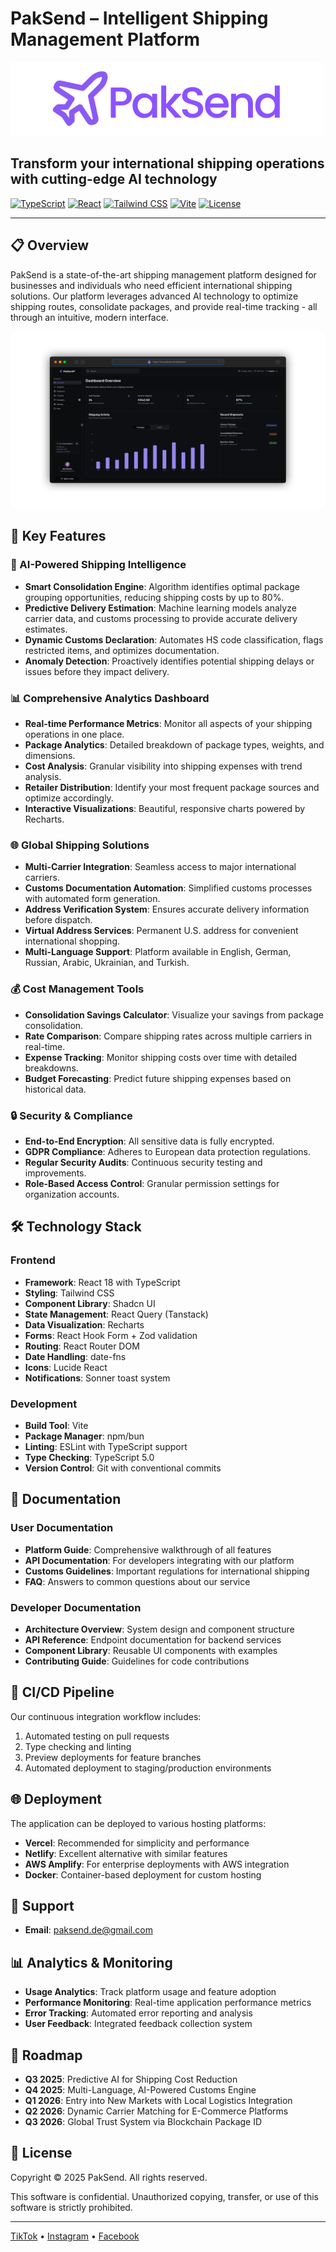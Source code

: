 # PakSend – Intelligent Shipping Management Platform

![PakSend® Logo](public/placeholder.png)

## Transform your international shipping operations with cutting-edge AI technology

[![TypeScript](https://img.shields.io/badge/TypeScript-4.9.5-blue.svg)](https://www.typescriptlang.org/)
[![React](https://img.shields.io/badge/React-18.3.1-61dafb.svg)](https://reactjs.org/)
[![Tailwind CSS](https://img.shields.io/badge/Tailwind-3.3.0-38bdf8.svg)](https://tailwindcss.com/)
[![Vite](https://img.shields.io/badge/Vite-5.0.0-646cff.svg)](https://vitejs.dev/)
[![License](https://img.shields.io/badge/License-Proprietary-red.svg)](LICENSE)

---

## 📋 Overview

PakSend is a state-of-the-art shipping management platform designed for businesses and individuals who need efficient international shipping solutions. Our platform leverages advanced AI technology to optimize shipping routes, consolidate packages, and provide real-time tracking - all through an intuitive, modern interface.

![PakSend® Dashboard](src/assets/dashboard-overview.png)

## 🌟 Key Features

### 🤖 AI-Powered Shipping Intelligence

- **Smart Consolidation Engine**: Algorithm identifies optimal package grouping opportunities, reducing shipping costs by up to 80%.
- **Predictive Delivery Estimation**: Machine learning models analyze carrier data, and customs processing to provide accurate delivery estimates.
- **Dynamic Customs Declaration**: Automates HS code classification, flags restricted items, and optimizes documentation.
- **Anomaly Detection**: Proactively identifies potential shipping delays or issues before they impact delivery.

### 📊 Comprehensive Analytics Dashboard

- **Real-time Performance Metrics**: Monitor all aspects of your shipping operations in one place.
- **Package Analytics**: Detailed breakdown of package types, weights, and dimensions.
- **Cost Analysis**: Granular visibility into shipping expenses with trend analysis.
- **Retailer Distribution**: Identify your most frequent package sources and optimize accordingly.
- **Interactive Visualizations**: Beautiful, responsive charts powered by Recharts.

### 🌐 Global Shipping Solutions

- **Multi-Carrier Integration**: Seamless access to major international carriers.
- **Customs Documentation Automation**: Simplified customs processes with automated form generation.
- **Address Verification System**: Ensures accurate delivery information before dispatch.
- **Virtual Address Services**: Permanent U.S. address for convenient international shopping.
- **Multi-Language Support**: Platform available in English, German, Russian, Arabic, Ukrainian, and Turkish.

### 💰 Cost Management Tools

- **Consolidation Savings Calculator**: Visualize your savings from package consolidation.
- **Rate Comparison**: Compare shipping rates across multiple carriers in real-time.
- **Expense Tracking**: Monitor shipping costs over time with detailed breakdowns.
- **Budget Forecasting**: Predict future shipping expenses based on historical data.

### 🔒 Security & Compliance

- **End-to-End Encryption**: All sensitive data is fully encrypted.
- **GDPR Compliance**: Adheres to European data protection regulations.
- **Regular Security Audits**: Continuous security testing and improvements.
- **Role-Based Access Control**: Granular permission settings for organization accounts.

## 🛠️ Technology Stack

### Frontend

- **Framework**: React 18 with TypeScript
- **Styling**: Tailwind CSS
- **Component Library**: Shadcn UI
- **State Management**: React Query (Tanstack)
- **Data Visualization**: Recharts
- **Forms**: React Hook Form + Zod validation
- **Routing**: React Router DOM
- **Date Handling**: date-fns
- **Icons**: Lucide React
- **Notifications**: Sonner toast system

### Development

- **Build Tool**: Vite
- **Package Manager**: npm/bun
- **Linting**: ESLint with TypeScript support
- **Type Checking**: TypeScript 5.0
- **Version Control**: Git with conventional commits

## 📑 Documentation

### User Documentation

- **Platform Guide**: Comprehensive walkthrough of all features
- **API Documentation**: For developers integrating with our platform
- **Customs Guidelines**: Important regulations for international shipping
- **FAQ**: Answers to common questions about our service

### Developer Documentation

- **Architecture Overview**: System design and component structure
- **API Reference**: Endpoint documentation for backend services
- **Component Library**: Reusable UI components with examples
- **Contributing Guide**: Guidelines for code contributions

## 🔄 CI/CD Pipeline

Our continuous integration workflow includes:

1. Automated testing on pull requests
2. Type checking and linting
3. Preview deployments for feature branches
4. Automated deployment to staging/production environments

## 🌐 Deployment

The application can be deployed to various hosting platforms:

- **Vercel**: Recommended for simplicity and performance
- **Netlify**: Excellent alternative with similar features
- **AWS Amplify**: For enterprise deployments with AWS integration
- **Docker**: Container-based deployment for custom hosting

## 🤝 Support

- **Email**: [paksend.de@gmail.com](mailto:paksend.de@gmail.com)

## 📊 Analytics & Monitoring

- **Usage Analytics**: Track platform usage and feature adoption
- **Performance Monitoring**: Real-time application performance metrics
- **Error Tracking**: Automated error reporting and analysis
- **User Feedback**: Integrated feedback collection system

## 🔮 Roadmap

- **Q3 2025**: Predictive AI for Shipping Cost Reduction
- **Q4 2025**: Multi-Language, AI-Powered Customs Engine
- **Q1 2026**: Entry into New Markets with Local Logistics Integration
- **Q2 2026**: Dynamic Carrier Matching for E-Commerce Platforms
- **Q3 2026**: Global Trust System via Blockchain Package ID

## 📝 License

Copyright © 2025 PakSend. All rights reserved.

This software is confidential. Unauthorized copying, transfer, or use of this software is strictly prohibited.

---

[TikTok](https://tiktok.com/@paksend.de) • [Instagram](https://instagram.com/paksend.de) • [Facebook](https://facebook.com/61575576613674)

